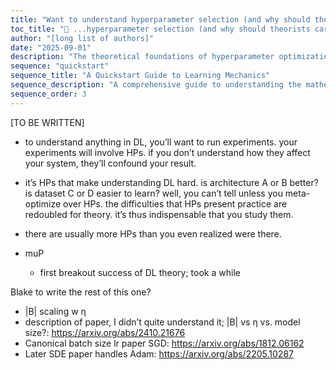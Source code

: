 ```yaml
---
title: "Want to understand hyperparameter selection (and why should theorists care)?"
toc_title: "🚧 ...hyperparameter selection (and why should theorists care)?"
author: "[long list of authors]"
date: "2025-09-01"
description: "The theoretical foundations of hyperparameter optimization and its importance for understanding deep learning."
sequence: "quickstart"
sequence_title: "A Quickstart Guide to Learning Mechanics"
sequence_description: "A comprehensive guide to understanding the mathematical foundations of deep learning, from optimization to generalization."
sequence_order: 3
---
```


[TO BE WRITTEN]

- to understand anything in DL, you’ll want to run experiments. your experiments will involve HPs. if you don’t understand how they affect your system, they’ll confound your result.
- it’s HPs that make understanding DL hard. is architecture A or B better? is dataset C or D easier to learn? well, you can’t tell unless you meta-optimize over HPs. the difficulties that HPs present practice are redoubled for theory. it’s thus indispensable that you study them.
- there are usually more HPs than you even realized were there.

- muP
    - first breakout success of DL theory; took a while

Blake to write the rest of this one?

- |B| scaling w η
- description of paper, I didn’t quite understand it; |B| vs η vs. model size?: https://arxiv.org/abs/2410.21676
- Canonical batch size lr paper SGD: https://arxiv.org/abs/1812.06162
- Later SDE paper handles Adam: https://arxiv.org/abs/2205.10287